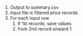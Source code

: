 1. Output to summary.csv
2. Input file is filtered price records
3. For each input row
	1. If 1st records, save values
	2. from 2nd record onward
		1. 